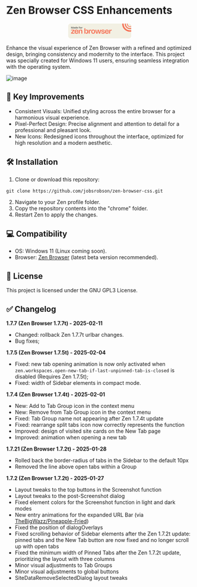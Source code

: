 # Zen Browser CSS Enhancements

<p align="center">
  <a href="https://zen-browser.app"><img height="40" src="https://github.com/heyitszenithyt/zen-browser-badges/blob/fb14dcd72694b7176d141c774629df76af87514e/light/zen-badge-light.png"></a>
</p>

Enhance the visual experience of Zen Browser with a refined and optimized design, bringing consistency and modernity to the interface. This project was specially created for Windows 11 users, ensuring seamless integration with the operating system.

![image](https://github.com/user-attachments/assets/a3bb977b-6f02-4d94-b722-54d718623ab0)


## 🎨 Key Improvements

- Consistent Visuals: Unified styling across the entire browser for a harmonious visual experience.
- Pixel-Perfect Design: Precise alignment and attention to detail for a professional and pleasant look.
- New Icons: Redesigned icons throughout the interface, optimized for high resolution and a modern aesthetic.


## 🛠️ Installation

1. Clone or download this repository:

```
git clone https://github.com/jobsrobson/zen-browser-css.git
```

2. Navigate to your Zen profile folder.
3. Copy the repository contents into the "chrome" folder.
4. Restart Zen to apply the changes.


## 💻 Compatibility

- OS: Windows 11 (Linux coming soon).
- Browser: [Zen Browser](https://zen-browser.app/) (latest beta version recommended).


## 📄 License

This project is licensed under the GNU GPL3 License.


## ✅ Changelog

**1.7.7 (Zen Browser 1.7.7t) - 2025-02-11**
- Changed: rollback Zen 1.7.7t urlbar changes. 
- Bug fixes;

**1.7.5 (Zen Browser 1.7.5t) - 2025-02-04**
- Fixed: new tab opening animation is now only activated when ```zen.workspaces.open-new-tab-if-last-unpinned-tab-is-closed``` is disabled (Requires Zen 1.7.5t);
- Fixed: width of Sidebar elements in compact mode.

**1.7.4 (Zen Browser 1.7.4t) - 2025-02-01**
- New: Add to Tab Group icon in the context menu
- New: Remove from Tab Group icon in the context menu
- Fixed: Tab Group name not appearing after Zen 1.7.4t update
- Fixed: rearrange split tabs icon now correctly represents the function
- Improved: design of visited site cards on the New Tab page
- Improved: animation when opening a new tab

**1.7.21 (Zen Browser 1.7.2t) - 2025-01-28**
- Rolled back the border-radius of tabs in the Sidebar to the default 10px
- Removed the line above open tabs within a Group

**1.7.2 (Zen Browser 1.7.2t) - 2025-01-27**
- Layout tweaks to the top buttons in the Screenshot function
- Layout tweaks to the post-Screenshot dialog
- Fixed element colors for the Screenshot function in light and dark modes
- New entry animations for the expanded URL Bar (via [TheBigWazz/Pineapple-Fried](https://github.com/TheBigWazz/Pineapple-Fried/tree/main))
- Fixed the position of dialogOverlays
- Fixed scrolling behavior of Sidebar elements after the Zen 1.7.2t update: pinned tabs and the New Tab button are now fixed and no longer scroll up with open tabs
- Fixed the minimum width of Pinned Tabs after the Zen 1.7.2t update, prioritizing the layout with three columns
- Minor visual adjustments to Tab Groups
- Minor visual adjustments to global buttons
- SiteDataRemoveSelectedDialog layout tweaks